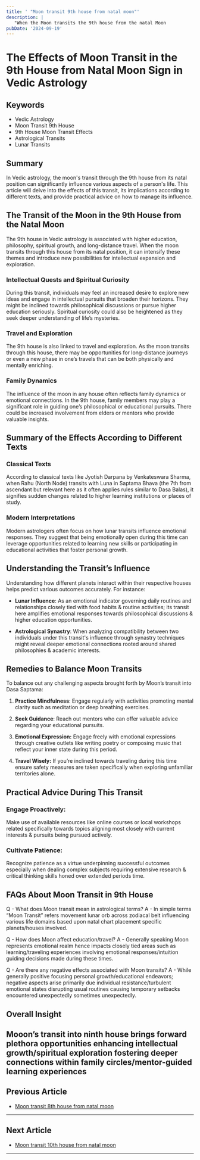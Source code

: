 ```yaml
---
title: ' "Moon transit 9th house from natal moon"'
description: |
   "When the Moon transits the 9th house from the natal Moon
pubDate: '2024-09-19'
---
```


# The Effects of Moon Transit in the 9th House from Natal Moon Sign in Vedic Astrology

## Keywords
- Vedic Astrology
- Moon Transit 9th House
- 9th House Moon Transit Effects
- Astrological Transits
- Lunar Transits

## Summary
In Vedic astrology, the moon's transit through the 9th house from its natal position can significantly influence various aspects of a person's life. This article will delve into the effects of this transit, its implications according to different texts, and provide practical advice on how to manage its influence.

## The Transit of the Moon in the 9th House from the Natal Moon

The 9th house in Vedic astrology is associated with higher education, philosophy, spiritual growth, and long-distance travel. When the moon transits through this house from its natal position, it can intensify these themes and introduce new possibilities for intellectual expansion and exploration.

### Intellectual Quests and Spiritual Curiosity
During this transit, individuals may feel an increased desire to explore new ideas and engage in intellectual pursuits that broaden their horizons. They might be inclined towards philosophical discussions or pursue higher education seriously. Spiritual curiosity could also be heightened as they seek deeper understanding of life’s mysteries.

### Travel and Exploration
The 9th house is also linked to travel and exploration. As the moon transits through this house, there may be opportunities for long-distance journeys or even a new phase in one’s travels that can be both physically and mentally enriching.

### Family Dynamics
The influence of the moon in any house often reflects family dynamics or emotional connections. In the 9th house, family members may play a significant role in guiding one’s philosophical or educational pursuits. There could be increased involvement from elders or mentors who provide valuable insights.

## Summary of the Effects According to Different Texts

### Classical Texts
According to classical texts like Jyotish Darpana by Venkateswara Sharma, when Rahu (North Node) transits with Luna in Saptama Bhava (the 7th from ascendant but relevant here as it often applies rules similar to Dasa Balas), it signifies sudden changes related to higher learning institutions or places of study.

### Modern Interpretations
Modern astrologers often focus on how lunar transits influence emotional responses. They suggest that being emotionally open during this time can leverage opportunities related to learning new skills or participating in educational activities that foster personal growth.

## Understanding the Transit’s Influence

Understanding how different planets interact within their respective houses helps predict various outcomes accurately. For instance:
- **Lunar Influence**: As an emotional indicator governing daily routines and relationships closely tied with food habits & routine activities; its transit here amplifies emotional responses towards philosophical discussions & higher education opportunities.
  
- **Astrological Synastry**: When analyzing compatibility between two individuals under this transit's influence through synastry techniques might reveal deeper emotional connections rooted around shared philosophies & academic interests.

## Remedies to Balance Moon Transits

To balance out any challenging aspects brought forth by Moon’s transit into Dasa Saptama:

1. **Practice Mindfulness**: Engage regularly with activities promoting mental clarity such as meditation or deep breathing exercises.
   
2. **Seek Guidance**: Reach out mentors who can offer valuable advice regarding your educational pursuits.
   
3. **Emotional Expression:** Engage freely with emotional expressions through creative outlets like writing poetry or composing music that reflect your inner state during this period.

4. **Travel Wisely:** If you’re inclined towards traveling during this time ensure safety measures are taken specifically when exploring unfamiliar territories alone.


## Practical Advice During This Transit

### Engage Proactively:
Make use of available resources like online courses or local workshops related specifically towards topics aligning most closely with current interests & pursuits being pursued actively.

### Cultivate Patience:
Recognize patience as a virtue underpinning successful outcomes especially when dealing complex subjects requiring extensive research & critical thinking skills honed over extended periods time.


## FAQs About Moon Transit in 9th House

Q - What does Moon transit mean in astrological terms?
A - In simple terms “Moon Transit” refers movement lunar orb across zodiacal belt influencing various life domains based upon natal chart placement specific planets/houses involved.


Q - How does Moon affect education/travel?
A - Generally speaking Moon represents emotional realm hence impacts closely tied areas such as learning/traveling experiences involving emotional responses/intuition guiding decisions made during these times.


Q - Are there any negative effects associated with Moon transits?
A - While generally positive focusing personal growth/educational endeavors; negative aspects arise primarily due individual resistance/turbulent emotional states disrupting usual routines causing temporary setbacks encountered unexpectedly sometimes unexpectedly.


## Overall Insight
Mooon’s transit into ninth house brings forward plethora opportunities enhancing intellectual growth/spiritual exploration fostering deeper connections within family circles/mentor-guided learning experiences
---

## Previous Article
- [Moon transit 8th house from natal moon](200108_Moon_transit_8th_house_from_natal_moon.md)

---

## Next Article
- [Moon transit 10th house from natal moon](200110_Moon_transit_10th_house_from_natal_moon.md)

---

